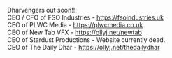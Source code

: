 Dharvengers out soon!!!
<br>
CEO / CFO of FSO Industries - https://fsoindustries.uk<br>
CEO of PLWC Media - https://plwcmedia.co.uk<br>
CEO of New Tab VFX - https://ollyj.net/newtab<br>
CEO of Stardust Productions - Website currently dead.<br>
CEO of The Daily Dhar - https://ollyj.net/thedailydhar<br>
